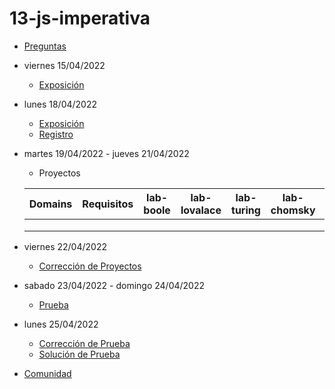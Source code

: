 # 13-js-imperativa

- [Preguntas](https://escuela.it/cursos/curso-recurrencia-desarrollo-software/clase/patron)
- viernes 15/04/2022
  - [Exposición](https://escuela.it/cursos/curso-recurrencia-desarrollo-software/clase/patron)
- lunes 18/04/2022
  - [Exposición](https://escuela.it/cursos/curso-recurrencia-desarrollo-software/clase/patron)
  - [Registro](https://forms.gle/pA2QvsW32P4KtTD77)
- martes 19/04/2022 - jueves 21/04/2022
  - Proyectos
  
  |Domains|Requisitos|lab-boole|lab-lovalace|lab-turing|lab-chomsky|lab-bernersLee|
  |-------|----------|---------|------------|----------|-----------|--------------|
  |       |          |         |            |          |           |              |
  |       |          |         |            |          |           |              |
  |       |          |         |            |          |           |              |
- viernes 22/04/2022
  - [Corrección de Proyectos](https://escuela.it/cursos/curso-recurrencia-desarrollo-software/clase/patron)
- sabado 23/04/2022 - domingo 24/04/2022
  - [Prueba](https://forms.gle/hB9UJoN2PYiexctH8)
- lunes 25/04/2022
  - [Corrección de Prueba](https://escuela.it/cursos/curso-recurrencia-desarrollo-software/clase/patron)
  - [Solución de Prueba](https://docs.google.com/spreadsheets/d/1Uwtqa5VdD5wK2X7eLgkS6_th16aPnsW8pa5Ft2TyLPo/edit#gid=0)
- [Comunidad](https://app.slack.com/client/T02S3KYD464/C02TFR8SZ3R)

